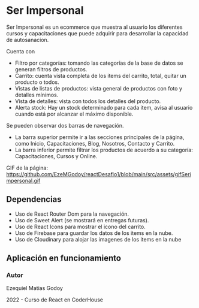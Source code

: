 # Ser Impersonal

Ser Impersonal es un ecommerce que muestra al usuario los diferentes cursos y capacitaciones que puede adquirir para desarrollar la capacidad de autosanacion.

Cuenta con

- Filtro por categorías: tomando las categorías de la base de datos se generan filtros de productos.
- Carrito: cuenta vista completa de los items del carrito, total, quitar un producto o todos.
- Vistas de listas de productos: vista general de productos con foto y detalles mínimos.
- Vista de detalles: vista con todos los detalles del producto.
- Alerta stock: Hay un stock determinado para cada item, avisa al usuario cuando está por alcanzar el máximo disponible.


Se pueden observar dos barras de navegación. 
- La barra superior permite ir a las secciones principales de la página, como Inicio, Capacitaciones, Blog, Nosotros, Contacto y Carrito.
- La barra inferior permite filtrar los productos de acuerdo a su categoría: Capacitaciones, Cursos y Online.


GIF de la página: https://github.com/EzeMGodoy/reactDesafio1/blob/main/src/assets/gifSerimpersonal.gif



## Dependencias


- Uso de React Router Dom para la navegación.
- Uso de Sweet Alert (se mostrará en entregas futuras).
- Uso de React Icons para mostrar el icono del carrito.
- Uso de Firebase para guardar los datos de los items en la nube.
- Uso de Cloudinary para alojar las imagenes de los items en la nube






## Aplicación en funcionamiento 



### Autor

Ezequiel Matias Godoy

2022 - Curso de React en CoderHouse